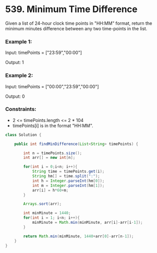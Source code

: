 # 539. Minimum Time Difference

Given a list of 24-hour clock time points in "HH:MM" format, return the minimum minutes difference between any two time-points in the list.
### Example 1:
Input: timePoints = ["23:59","00:00"]

Output: 1

### Example 2:
Input: timePoints = ["00:00","23:59","00:00"]

Output: 0

### Constraints:
- 2 <= timePoints.length <= 2 * 104
- timePoints[i] is in the format "HH:MM".
    


```java
class Solution {

    public int findMinDifference(List<String> timePoints) {

        int n = timePoints.size();
        int arr[] = new int[n];

        for(int i = 0;i<n; i++){
            String time = timePoints.get(i);
            String hm[] = time.split(":");
            int h = Integer.parseInt(hm[0]);
            int m = Integer.parseInt(hm[1]);
            arr[i] = h*60+m;
        }

        Arrays.sort(arr);

        int minMinute = 1440;
        for(int i = 1; i<n; i++){
            minMinute = Math.min(minMinute, arr[i]-arr[i-1]);
        }

        return Math.min(minMinute, 1440+arr[0]-arr[n-1]);
    }
}
```